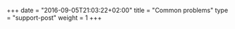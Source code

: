 +++
date = "2016-09-05T21:03:22+02:00"
title = "Common problems"
type = "support-post"
weight = 1
+++


